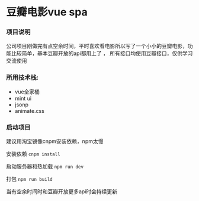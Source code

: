 豆瓣电影vue spa
====================
### 项目说明
公司项目刚做完有点空余时间，平时喜欢看电影所以写了一个小小的豆瓣电影，功能比较简单，基本豆瓣开放的api都用上了
，
所有接口均使用豆瓣接口，仅供学习交流使用

### 所用技术栈:
* vue全家桶
* mint ui
* jsonp
* animate.css

### 启动项目
建议用淘宝镜像cnpm安装依赖，npm太慢

安装依赖 `cnpm install`

启动服务器和热加载 `npm run dev`

打包 `npm run build`

当有空余时间时和豆瓣开放更多api时会持续更新
